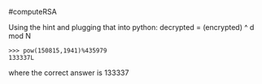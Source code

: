 #computeRSA

Using the hint and plugging that into python:
decrypted = (encrypted) ^ d mod N
```
>>> pow(150815,1941)%435979    
133337L                                                                                                                                      
```
where the correct answer is 133337